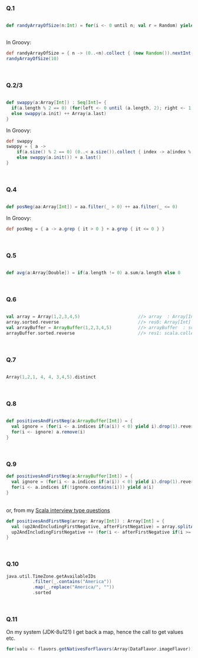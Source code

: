 ### Q.1<br>

```scala

def randyArrayOfSize(n:Int) = for(i <- 0 until n; val r = Random) yield r.nextInt
 
```

In Groovy:
```groovy
def randyArrayOfSize = { n -> (0..<n).collect { (new Random()).nextInt() } }
randyArrayOfSize(10)
```

<br>

### Q.2/3<br>

```scala

def swappy(a:Array[Int]) : Seq[Int]= {
  if(a.length % 2 == 0) (for(left <- 0 until (a.length, 2); right <- 1 to (0,-1)) yield a(left+right))
  else swappy(a.init) ++ Array(a.last)
} 

```
In Groovy:
```groovy
def swappy
swappy = { a ->
    if(a.size() % 2 == 0) (0..< a.size()).collect { index -> a[index % 2 == 0 ? index + 1 :index - 1]}
    else swappy(a.init()) + a.last()
}
```
<br>

### Q.4<br>

```scala

def posNeg(aa:Array[Int]) = aa.filter(_ > 0) ++ aa.filter(_ <= 0)

```
In Groovy:
```groovy
def posNeg = { a -> a.grep { it > 0 } + a.grep { it <= 0 } }
```
<br>


### Q.5<br>

```scala

def avg(a:Array[Double]) = if(a.length != 0) a.sum/a.length else 0

```
<br>


### Q.6<br>

```scala

val array = Array(1,2,3,4,5)                      //> array  : Array[Int] = Array(1, 2, 3, 4, 5)
array.sorted.reverse                              //> res0: Array[Int] = Array(5, 4, 3, 2, 1)
val arrayBuffer = ArrayBuffer(1,2,3,4,5)          //> arrayBuffer  : scala.collection.mutable.ArrayBuffer[Int] = ArrayBuffer(1, 2,
arrayBuffer.sorted.reverse                        //> res1: scala.collection.mutable.ArrayBuffer[Int] = ArrayBuffer(5, 4, 3, 2, 1)

```
<br>

### Q.7<br>

```scala

Array(1,2,1, 4, 4, 3,4,5).distinct

```
<br>


### Q.8<br>

```scala

def positivesAndFirstNeg(a:ArrayBuffer[Int]) = {
  val ignore = (for(i <- a.indices if(a(i)) < 0) yield i).drop(1).reverse
  for(i <- ignore) a.remove(i)
}

```
<br>

### Q.9<br>

```scala
def positivesAndFirstNeg(a:ArrayBuffer[Int]) = {
  val ignore = (for(i <- a.indices if(a(i)) < 0) yield i).drop(1).reverse
  for(i <- a.indices if(!ignore.contains(i))) yield a(i)
} 

```
<br>or, from my [Scala interview type questions](../README.md)<br>

```scala
def positivesAndFirstNeg(array: Array[Int]) : Array[Int] = {
  val (up2AndIncludingFirstNegative, afterFirstNegative) = array.splitAt(array.indexWhere(_ < 0) + 1)
  up2AndIncludingFirstNegative ++ (for(i <- afterFirstNegative if(i >= 0)) yield i)
}

```
<br>

### Q.10<br>

```scala
java.util.TimeZone.getAvailableIDs
		  .filter(_.contains("America"))
		  .map(_.replace("America/", ""))
		  .sorted
```
<br>

### Q.11<br>
On my system (JDK-8u121) I get back a map, hence the call to get values etc.
```scala
for(valu <- flavors.getNativesForFlavors(Array(DataFlavor.imageFlavor)).values.toArray) yield valu

```
<br>
